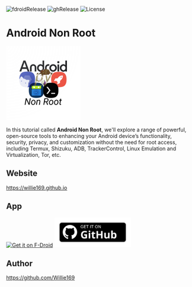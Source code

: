 ![fdroidRelease](https://img.shields.io/f-droid/v/com.willie.androidnonroot.svg?logo=F-Droid) 
![ghRelease](https://img.shields.io/github/v/release/Willie169/Android-Non-Root)
![License](https://img.shields.io/badge/license-GFDL%201.3%20or%20CC%20BY--SA%204.0-blue.svg)
# Android Non Root

<a href="https://github.com/Willie169/Android-Non-Root"><img src="img/Android Non Root.png" alt="Android Non Root" style="height: 200px;"></a>
<p>In this tutorial called <strong>Android Non Root</strong>, we'll explore a range of powerful, open-source tools to enhancing your Android device’s functionality, security, privacy, and customization without the need for root access, including Termux, Shizuku, ADB, TrackerControl, Linux Emulation and Virtualization, Tor, etc.</p>

## Website

<a href="https://willie169.github.io">https://willie169.github.io</a>

## App

[<img src="https://fdroid.gitlab.io/artwork/badge/get-it-on.svg" alt="Get it on F-Droid" height="80">](https://f-droid.org/packages/com.willie.androidnonroot)
[<img src="https://github.com/Kunzisoft/Github-badge/raw/main/get-it-on-github.svg" alt="Get it on GitHub" height="80">](https://github.com/Willie169/mancala-android/releases/download/v1.0/com.willie.androidnonroot_10.apk)

## Author 

<a href="https://github.com/Willie169">https://github.com/Willie169</a>